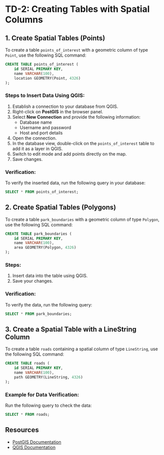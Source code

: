 # TD-2: Creating Tables with Spatial Columns

## 1. Create Spatial Tables (Points)

To create a table `points_of_interest` with a geometric column of type `Point`, use the following SQL command:

```sql
CREATE TABLE points_of_interest (
    id SERIAL PRIMARY KEY,
    name VARCHAR(100),
    location GEOMETRY(Point, 4326)
);
```

### Steps to Insert Data Using QGIS:

1. Establish a connection to your database from QGIS.
2. Right-click on **PostGIS** in the browser panel.
3. Select **New Connection** and provide the following information:
   - Database name
   - Username and password
   - Host and port details
4. Open the connection.
5. In the database view, double-click on the `points_of_interest` table to add it as a layer in QGIS.
6. Switch to edit mode and add points directly on the map.
7. Save changes.

### Verification:

To verify the inserted data, run the following query in your database:

```sql
SELECT * FROM points_of_interest;
```

## 2. Create Spatial Tables (Polygons)

To create a table `park_boundaries` with a geometric column of type `Polygon`, use the following SQL command:

```sql
CREATE TABLE park_boundaries (
    id SERIAL PRIMARY KEY,
    name VARCHAR(100),
    area GEOMETRY(Polygon, 4326)
);
```

### Steps:

1. Insert data into the table using QGIS.
2. Save your changes.

### Verification:

To verify the data, run the following query:

```sql
SELECT * FROM park_boundaries;
```

## 3. Create a Spatial Table with a LineString Column

To create a table `roads` containing a spatial column of type `LineString`, use the following SQL command:

```sql
CREATE TABLE roads (
    id SERIAL PRIMARY KEY,
    name VARCHAR(100),
    path GEOMETRY(LineString, 4326)
);
```

### Example for Data Verification:

Run the following query to check the data:

```sql
SELECT * FROM roads;
```

## Resources

- [PostGIS Documentation](https://postgis.net/documentation/)
- [QGIS Documentation](https://qgis.org/en/docs/)
